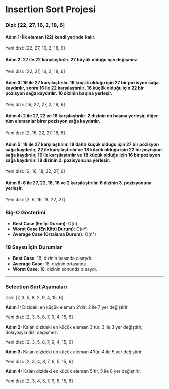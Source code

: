 # Insertion Sort Projesi

### Dizi: [22, 27, 16, 2, 18, 6]

#### **Adım 1:** İlk eleman (22) kendi yerinde kalır.

Yeni dizi: [22, 27, 16, 2, 18, 6]

#### **Adım 2:** 27 ile 22 karşılaştırılır. 27 büyük olduğu için değişmez.

Yeni dizi: [22, 27, 16, 2, 18, 6]

#### **Adım 3:** 16 ile 27 karşılaştırılır. 16 küçük olduğu için 27 bir pozisyon sağa kaydırılır, sonra 16 ile 22 karşılaştırılır. 16 küçük olduğu için 22 bir pozisyon sağa kaydırılır. 16 dizinin başına yerleşir.

Yeni dizi: [16, 22, 27, 2, 18, 6]

#### **Adım 4:** 2 ile 27, 22 ve 16 karşılaştırılır. 2 dizinin en başına yerleşir, diğer tüm elemanlar birer pozisyon sağa kaydırılır.

Yeni dizi: [2, 16, 22, 27, 18, 6]

#### **Adım 5:** 18 ile 27 karşılaştırılır. 18 daha küçük olduğu için 27 bir pozisyon sağa kaydırılır, 22 ile karşılaştırılır ve 18 küçük olduğu için 22 bir pozisyon sağa kaydırılır, 16 ile karşılaştırılır ve 18 küçük olduğu için 16 bir pozisyon sağa kaydırılır. 18 dizinin 2. pozisyonuna yerleşir.

Yeni dizi: [2, 16, 18, 22, 27, 6]

#### **Adım 6:** 6 ile 27, 22, 18, 16 ve 2 karşılaştırılır. 6 dizinin 3. pozisyonuna yerleşir.

Yeni dizi: [2, 6, 16, 18, 22, 27]

### Big-O Gösterimi

- **Best Case (En İyi Durum)**: O(n)
- **Worst Case (En Kötü Durum)**: O(n²)
- **Average Case (Ortalama Durum)**: O(n²)

### 18 Sayısı İçin Durumlar

- **Best Case**: 18, dizinin başında olsaydı.
- **Average Case**: 18, dizinin ortasında.
- **Worst Case**: 18, dizinin sonunda olsaydı.

---

### Selection Sort Aşamaları

Dizi: [7, 3, 5, 8, 2, 9, 4, 15, 6]

**Adım 1:** Dizideki en küçük eleman 2'dir. 2 ile 7 yer değiştirir.

Yeni dizi: [2, 3, 5, 8, 7, 9, 4, 15, 6]

**Adım 2:** Kalan dizideki en küçük eleman 3'tür. 3 ile 3 yer değiştirir, dolayısıyla dizi değişmez.

Yeni dizi: [2, 3, 5, 8, 7, 9, 4, 15, 6]

**Adım 3:** Kalan dizideki en küçük eleman 4'tür. 4 ile 5 yer değiştirir.

Yeni dizi: [2, 3, 4, 8, 7, 9, 5, 15, 6]

**Adım 4:** Kalan dizideki en küçük eleman 5'tir. 5 ile 8 yer değiştirir.

Yeni dizi: [2, 3, 4, 5, 7, 9, 8, 15, 6]
